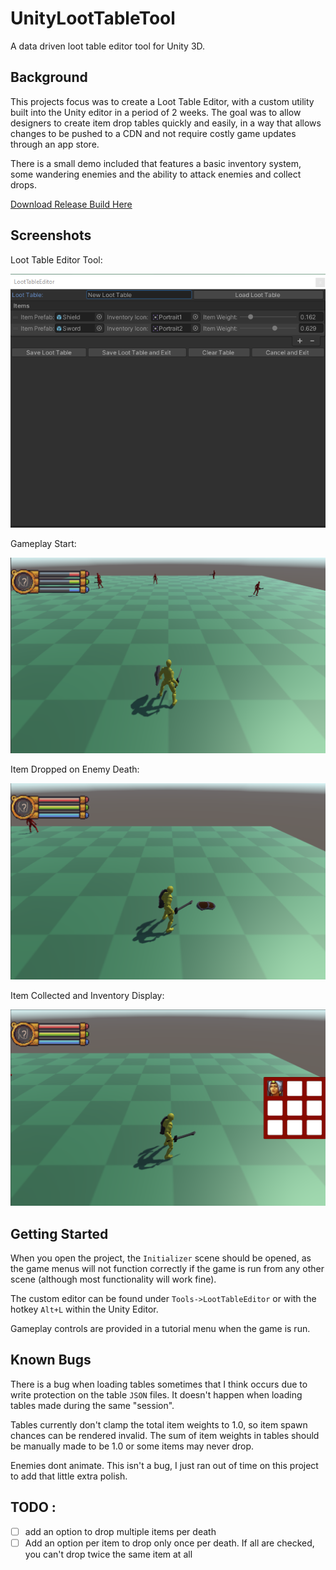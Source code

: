 # UnityLootTableTool
A data driven loot table editor tool for Unity 3D.
 
## Background

This projects focus was to create a Loot Table Editor, with a custom utility built into the Unity editor in a period of 2 weeks.
The goal was to allow designers to create item drop tables quickly and easily, in a way that allows changes
to be pushed to a CDN and not require costly game updates through an app store.

There is a small demo included that features a basic inventory system, some wandering enemies and the ability to
attack enemies and collect drops.

[Download Release Build Here](https://github.com/GroverErin/UnityLootTableTool/releases/download/v1.0.0/GroverErin_GAP351_FinalBuild_121621.zip)

## Screenshots

Loot Table Editor Tool:
<p align="center">
  <img src="https://github.com/GroverErin/UnityLootTableTool/blob/main/Screenshots/Editor1.png?raw=true" alt="Loot Table Editor"/>
</p>

Gameplay Start:
<p align="center">
  <img src="https://github.com/GroverErin/UnityLootTableTool/blob/main/Screenshots/Gameplay1.png?raw=true" alt="Game Demo"/>
</p>

Item Dropped on Enemy Death:
<p align="center">
  <img src="https://github.com/GroverErin/UnityLootTableTool/blob/main/Screenshots/Gameplay2.png?raw=true" alt="Item Dropped"/>
</p>

Item Collected and Inventory Display:
<p align="center">
  <img src="https://github.com/GroverErin/UnityLootTableTool/blob/main/Screenshots/Gameplay3.png?raw=true" alt="Item Collected"/>
</p>

## Getting Started

When you open the project, the `Initializer` scene should be opened, as the game menus will not function correctly if the
game is run from any other scene (although most functionality will work fine).

The custom editor can be found under `Tools->LootTableEditor` or with the hotkey `Alt+L` within the Unity Editor.

Gameplay controls are provided in a tutorial menu when the game is run.

## Known Bugs

There is a bug when loading tables sometimes that I think occurs due to write protection on the table `JSON` files.
It doesn't happen when loading tables made during the same "session".

Tables currently don't clamp the total item weights to 1.0, so item spawn chances can be rendered invalid. The sum of
item weights in tables should be manually made to be 1.0 or some items may never drop.

Enemies dont animate. This isn't a bug, I just ran out of time on this project to add that little extra polish.

## TODO : 
- [ ] add an option to drop multiple items per death
- [ ] Add an option per item to drop only once per death. If all are checked, you can't drop twice the same item at all
